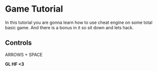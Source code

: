 # Game Tutorial

In this tutorial you are gonna learn how to use cheat engine on some total basic game. And there is a bonus in it so sit down and lets hack.

## Controls

ARROWS + SPACE

**GL HF <3**